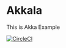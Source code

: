 # Akkala
This is Akka Example

[![CircleCI](https://circleci.com/gh/Chehao/Akkala.svg?style=svg)](https://circleci.com/gh/Chehao/Akkala)